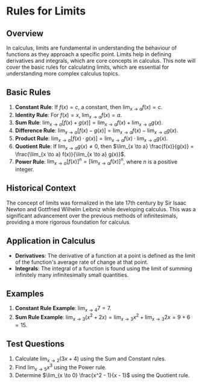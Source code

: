 # Rules for Limits

## Overview

In calculus, limits are fundamental in understanding the behaviour of functions as they approach a specific point. Limits help in defining derivatives and integrals, which are core concepts in calculus. This note will cover the basic rules for calculating limits, which are essential for understanding more complex calculus topics.

## Basic Rules

1. **Constant Rule**: If $f(x) = c$, a constant, then $\lim_{x \to a} f(x) = c$.
2. **Identity Rule**: For $f(x) = x$, $\lim_{x \to a} f(x) = a$.
3. **Sum Rule**: $\lim_{x \to a} [f(x) + g(x)] = \lim_{x \to a} f(x) + \lim_{x \to a} g(x)$.
4. **Difference Rule**: $\lim_{x \to a} [f(x) - g(x)] = \lim_{x \to a} f(x) - \lim_{x \to a} g(x)$.
5. **Product Rule**: $\lim_{x \to a} [f(x) \cdot g(x)] = \lim_{x \to a} f(x) \cdot \lim_{x \to a} g(x)$.
6. **Quotient Rule**: If $\lim_{x \to a} g(x) \neq 0$, then $\lim_{x \to a} \frac{f(x)}{g(x)} = \frac{\lim_{x \to a} f(x)}{\lim_{x \to a} g(x)}$.
7. **Power Rule**: $\lim_{x \to a} [f(x)]^n = [\lim_{x \to a} f(x)]^n$, where $n$ is a positive integer.

## Historical Context

The concept of limits was formalized in the late 17th century by Sir Isaac Newton and Gottfried Wilhelm Leibniz while developing calculus. This was a significant advancement over the previous methods of infinitesimals, providing a more rigorous foundation for calculus.

## Application in Calculus

- **Derivatives**: The derivative of a function at a point is defined as the limit of the function's average rate of change at that point.
- **Integrals**: The integral of a function is found using the limit of summing infinitely many infinitesimally small quantities.

## Examples

1. **Constant Rule Example**: $\lim_{x \to 4} 7 = 7$.
2. **Sum Rule Example**: $\lim_{x \to 3} (x^2 + 2x) = \lim_{x \to 3} x^2 + \lim_{x \to 3} 2x = 9 + 6 = 15$.

## Test Questions

1. Calculate $\lim_{x \to 2} (3x + 4)$ using the Sum and Constant rules.
2. Find $\lim_{x \to 5} x^3$ using the Power rule.
3. Determine $\lim_{x \to 0} \frac{x^2 - 1}{x - 1}$ using the Quotient rule.